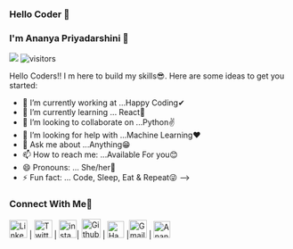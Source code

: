 ### Hello Coder 👋
### I'm Ananya Priyadarshini 🤩
![](https://komarev.com/ghpvc/?username=8&ananyasahoo&color=green)
![visitors](https://visitor-badge.laobi.icu/badge?page_id=TheDudeThatCode)

Hello Coders!! I m here to build my skills😎.
Here are some ideas to get you started:

- 🔭 I’m currently working at ...Happy Coding✔
- 🌱 I’m currently learning ... React🤞
- 👯 I’m looking to collaborate on ...Python✌
- 🤔 I’m looking for help with ...Machine Learning❤
- 💬 Ask me about ...Anything😁
- 📫 How to reach me: ...Available For you😊
- 😄 Pronouns: ... She/her👩
- ⚡ Fun fact: ... Code, Sleep, Eat & Repeat😜
-->

### Connect With Me🤩


[<img src="https://github.com/TheDudeThatCode/TheDudeThatCode/blob/master/Assets/Linkedin.svg" alt="Linkedin Logo" width="32">](https://www.linkedin.com/in/ananya-priyadarshini-992509149/) | [<img src="https://github.com/TheDudeThatCode/TheDudeThatCode/blob/master/Assets/Twitter.svg" alt="Twitter Logo" width="32">](https://twitter.com/priyada43675964) | [<img src="https://github.com/TheDudeThatCode/TheDudeThatCode/blob/master/Assets/Instagram.svg" alt="instagram logo" width="32">](https://www.instagram.com/bloosm_honeypie/)| [<img src="https://cdn.svgporn.com/logos/github-icon.svg" alt="Github logo" width="34">](https://github.com/ananyasahoo) | [<img src="https://github.com/TheDudeThatCode/TheDudeThatCode/blob/master/Assets/HackerRank.svg" alt="HackerRank Logo" width="30">](https://www.hackerrank.com/priyadarshinian2) |[<img src="https://github.com/TheDudeThatCode/TheDudeThatCode/blob/master/Assets/Gmail.svg" alt="Gmail logo" height="32">](mailto:priyadarshiniananya776@gai.com) | <a href="https://dev.to/ananyasahoo">
  <img src="https://d2fltix0v2e0sb.cloudfront.net/dev-badge.svg" alt="Ananya Priyadarshini's DEV Profile" height="30" width="30">
</a>
        

